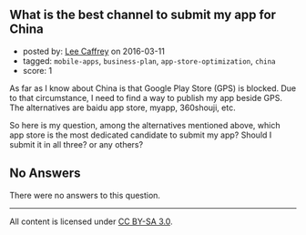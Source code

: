 ## What is the best channel to submit my app for China

- posted by: [Lee Caffrey](https://stackexchange.com/users/8018205/lee-caffrey) on 2016-03-11
- tagged: `mobile-apps`, `business-plan`, `app-store-optimization`, `china`
- score: 1

As far as I know about China is that Google Play Store (GPS) is blocked. Due to that circumstance, I need to find a way to publish my app beside GPS. The alternatives are baidu app store, myapp, 360shouji, etc. 


So here is my question, among the alternatives mentioned above, which app store is the most dedicated candidate to submit my app? Should I submit it in all three? or any others?


 

## No Answers

There were no answers to this question.


---

All content is licensed under [CC BY-SA 3.0](https://creativecommons.org/licenses/by-sa/3.0/).
